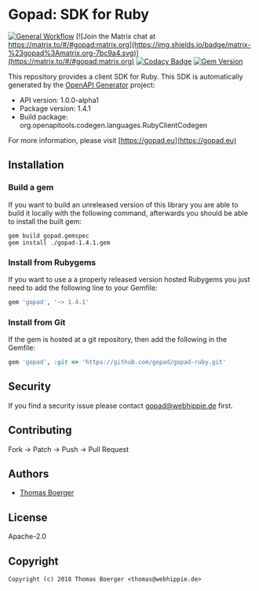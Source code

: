 # Gopad: SDK for Ruby

[![General Workflow](https://github.com/gopad/gopad-ruby/actions/workflows/general.yml/badge.svg)](https://github.com/gopad/gopad-ruby/actions/workflows/general.yml) [![Join the Matrix chat at https://matrix.to/#/#gopad:matrix.org](https://img.shields.io/badge/matrix-%23gopad%3Amatrix.org-7bc9a4.svg)](https://matrix.to/#/#gopad:matrix.org) [![Codacy Badge](https://app.codacy.com/project/badge/Grade/a67aa8f794e5454b9106c73a7da5a57a)](https://app.codacy.com/gh/gopad/gopad-ruby/dashboard?utm_source=gh&utm_medium=referral&utm_content=&utm_campaign=Badge_grade) [![Gem Version](https://badge.fury.io/rb/gopad.svg)](https://badge.fury.io/rb/gopad)

This repository provides a client SDK for Ruby. This SDK is automatically
generated by the [OpenAPI Generator][generator] project:

-   API version: 1.0.0-alpha1
-   Package version: 1.4.1
-   Build package: org.openapitools.codegen.languages.RubyClientCodegen

For more information, please visit [https://gopad.eu](https://gopad.eu)

## Installation

### Build a gem

If you want to build an unreleased version of this library you are able to build
it locally with the following command, afterwards you should be able to install
the built gem:

```console
gem build gopad.gemspec
gem install ./gopad-1.4.1.gem
```

### Install from Rubygems

If you want to use a a properly released version hosted Rubygems you just need
to add the following line to your Gemfile:

```ruby
gem 'gopad', '~> 1.4.1'
```

### Install from Git

If the gem is hosted at a git repository, then add the following in the Gemfile:

```ruby
gem 'gopad', :git => 'https://github.com/gopad/gopad-ruby.git'
```

## Security

If you find a security issue please contact
[gopad@webhippie.de](mailto:gopad@webhippie.de) first.

## Contributing

Fork -> Patch -> Push -> Pull Request

## Authors

-   [Thomas Boerger](https://github.com/tboerger)

## License

Apache-2.0

## Copyright

```console
Copyright (c) 2018 Thomas Boerger <thomas@webhippie.de>
```

[generator]: https://openapi-generator.tech
